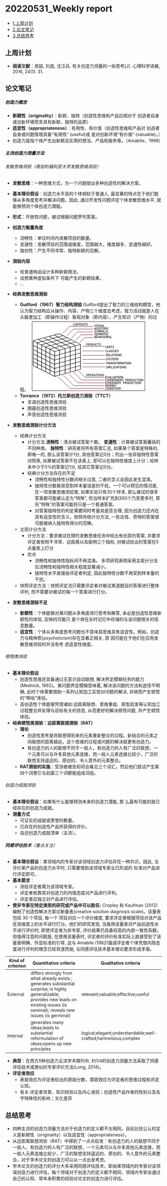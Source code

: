 # 20220531_Weekly report
+ [1.上周计划](上周计划)
+ [2.论文笔记](论文笔记)
+ [3.总结思考](总结思考)

## 上周计划
* **阅读文献**：贡喆, 刘昌, 沈汪兵. 有关创造力测量的一些思考[J]. 心理科学进展, 2016, 24(1): 31.

## 论文笔记
##### 创造力概念
 * **新颖性（originality）**：新颖、独特（创造性思维和产品应相对于 创造者自身或创新环境而言具有新颖、独特的品质）
 * **适宜性（appropriateness）**：有用性、有价值（创造性思维和产品对 创造者自身或问题情境具备“有用性” (useful)或 是对创新环境“有价值” (valuable)。）
 * 创造力是指个体产生出新颖且实用的想法、产品和服务等。（Amabile，1996）

##### 主流创造力测量方法
###### 发散思维测验（南加利福利亚大学发散思维测验）
   * **发散思维**：一种思维方式，为一个问题提出多种创造性的解决方案。
   * **基本理论假设**：创造力水平高的个体相较于普通人, 最显著的特点在于他们能够从多角度思考并解决问题。因此, 通过开发性问题评定个体发散思维水平, 就能够预测个体创造力潜能。
   * **形式**：开放性问题，被试根据问题罗列答案。
   * **创造力衡量角度**
      * 流畅性：单位时间内发散项目的数量。
      * 变通性：发散项目的范围或维度，范围越大，维度越多，变通性越好。
      * 独创性：产生不同寻常、独特新颖的见解。

   * **测验内容**
     * 给普通物品设计多种新颖用法。
     * 设想某种虚拟条件下 可能产生的新颖结果。
     * ...
   * **经典发散思维测验**
     * **Guilford（1967）智力结构测验**
     Guilford提出了智力的三维结构模型，他认为智力结构应从操作、内容、产物三个维度去考虑，智力活动就是人在头脑里加工（即操作过程）客观对象（即内容），产生知识（产物）的过程。
     ![](智力三维结构模式理论.jpg)
     * **Torrance（1972）托兰斯创造力测验（TTCT）**
       * 言语创造性思维测验
       * 图画创造性思维测验
       * 声音创造性思维测验 
   * **发散思维测验计分方法**
     * 经典计分方法
       * 计分方法
         **流畅性**：清点被试答案个数。
         **变通性**：计算被试答案囊括的不同种类。
         **独特性**：研究者将所有答案汇总, 如果某个答案是特殊的, 即唯一的, 那么该答案计1分, 其他答案记0分；列出一张非独特性答案对照表, 如果被试答案不在该表上, 即可以在独特性维度上计分；给样本中少于5%的答案记1分, 给其它答案记0分。
       * 经典计分方法存在的不足
         * 流畅性和独特性分数间相关过高, 二者的含义会因此发生混淆。
         * 独特性分数极易受到样本量误差的干扰。一个可以预见的情况是, 在一项发散思维测验里, 如果实验只有30个样本, 那么被试的很多答案都可能被认定为“特殊”, 但当样本扩充到300个乃至更多时, 原先“特殊”的答案可能将只是一个普通答案。
         * 对答案独特性的判定需要同时考量其是否合理, 因为创造力还内在具有适宜性的含义。依照传统计分方法, 一些古怪、奇特的答案很可能被纳入独特性得分的范畴。
     * 主观计分方法
       * 计分方法：要求被试在限时发散思维任务中给出有创意的答案, 并要求评定者依照不寻常、远距离以及聪明三个指标, 对被试给出的答案在5点量表上打分
       * 优点
         * 流畅性和独特性指标间不再混淆。 多项研究表明采用主观计分法后流畅性和独特性相关程度显著减小。
         * 独特性水平直接由评定者判定, 因此独特性分数不再受到样本量的干扰。
     * 快照评定方法：快照评定法只需要评定者对被试某道题目的答案进行整体评判, 而不需要对被试的每一个答案进行打分。
   * **发散思维测验不足**
     * **新颖性**：个体能够对某问题从多角度进行思考和解答, 未必是创造性思维新颖性的体现, 反映的可能只 是个体在长时记忆中存储的与该问题相关的信息数量。
     * **适宜性**：个体从多角度思考问题也不意味其思维具有适宜性。例如，创造力与精神质(psychoticism)存在显著正相关, 原 因可能在于他们在应用发散思维测验时并没有考 虑适宜性维度。

###### 顿悟类测验
* **基本理论假设**
  * 创造性思维还具备通过无意识自动联想, 解决界定模糊任务的能力(Mednick, 1962)。某问题界定模糊意味着, 解决该问题的方法和途径不明确, 此时个体需要借助一系列认知加工实现对问题的解决, 并继而产生顿悟的“啊哈”体验。
  * 高创造性个体能够凭借诸如:远距离联想、思维重组、原型启发等认知加工过程整合并处理与目标有关的信息, 从而更好的解决顿悟问题, 并产生顿悟体验。
* **经典顿悟类测验：远距离联想测验（RAT）**
  * **理论**
    * 创造性思考是将联想得到来的元素重新整合的过程。新结合的元素之间联想的距离越远，这个思维的过程或问题的解决就更有创造力。
    * 有创造力的人的联想不同于一般人，有创造力的人有广泛的联想，一个元素可以与许多其他元素连接，而一般人元素连接比较少，广泛的联想支持遥远的、原创的、令人意外的元素整合。
  * **RAT测验的实施**：受测者被告知将会看见三个词汇，然后他们尝试产生第四个词使它与前面三个词都能组成词组。

###### 创造力成就测验
* **基本理论假设**：如果有什么能够预测未来的创造力潜能, 那 么最有可能的是已经存在的创造力成就。
* **测量方式**
  *  可证实的成就或荣誉的数量。
  * 已存在的创造性产品所获得的评价。
  * 自述创造力成就清单（主流）。

###### **同感评估技术**（重点关注）
* **基本理论假设**：某领域内的专家对该领域创造力评估存在一种共识。因此, 当评价某产品的创造力水平时, 只需要借助该领域专家业已形成的 标准对产品进行评定即可。
* **基本要求**：
  *  测验评定者需为该领域专家。
  *  评定者依靠其对创造力的内隐态度对产品进行评判。
  *  评定者应独立对产品进行评估。
* **使非专家在特定类型的研究或产品中可以胜任:** Cropley 和 Kaufman (2012) 编制了创造性解决方案诊断量表(creative solution diagnosis scale)。该量表包括 30 个项目, 每一个 项目对应一个评价维度, 要求评定者根据项目对该产品在该维度上的水平进行打分。他们的研究发现, 当施用该量表对产品创造性水平进行评价时, 即使评定者为非专家, 评价结果仍具备较高的内部一致性系数。但值得注意的问题是, 在使用该量表时, 评定者的评价标准实际上直接受到了该量表明确、外显标准的引导, 这与 Amabile (1982)强调评定者个体凭借内隐态度进行评判的理念已经背道而驰, 与同感评估技术基本理论要求形成矛盾。

 | Kind of criterion | Quantitative criteria |Qualitative  criteria|
|--------|--------|--------|
|  External      | differs strongly from what already exists ;   generates substantial surprise;  is highly generalizable; provides new leads on existing issues (is seminal); reveals new issues (is germinal)|relevant;valuable;effective;useful|
|Internal|generates many ideas;leads to substantial reformulation of ideas;opens up new principles| logical;elegant;understandable;well-crafted;harmonious;complex|
* **典型**：在西方5种创造力主流学术期刊中, 约1/4的创造力测量方法采取了同感评估技术或类似的专家评价方法(Long, 2014)。
* **评定者效应**
  * 表层效应为评定者给出的原始分数，潜层效应为评定者的思维过程和评定认知。
  * 有关:评定者背景、知识经验以及内心准则；创造性产品作者的性别以及名字特殊性的影响；文化差异

## 总结思考
* 四种主流的创造力测量方法对于创造力的定义都不太相同，目前比较公认的定义是新颖性（originality）以及适宜性（appropriateness）。
* 从远距离联想测验（RAT）中得到了一点点启发：有创造力的人的联想不同于一般人，有创造力的人有广泛的联想，一个元素可以与许多其他元素连接，而一般人元素连接比较少，广泛的联想支持遥远的、原创的、令人意外的元素整合。对于学术论文的创造力可以从一点出发考虑。
* 学术论文的创造力的评分大多采用同感评估技术，即由某领域内的专家对该领域创造力进行评估，每个领域对于创造力的定义都不相同，领域内专家会通过自己的认知、常年来积累的经验对论文的创造力进行评估。
